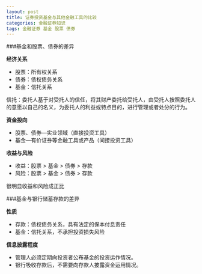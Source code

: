 ```yaml
---
layout: post
title: 证券投资基金与其他金融工具的比较
categories: 金融证券知识
tags: 金融证券 基金 股票 债券
---
```


###基金和股票、债券的差异

**经济关系**

* 股票：所有权关系
* 债券：债权债务关系
* 基金：信托关系

信托：委托人基于对受托人的信任，将其财产委托给受托人，由受托人按照委托人的意愿以自己的名义，为委托人的利益或特点目的，进行管理或者处分的行为。

**资金投向**

* 股票、债券—实业领域（直接投资工具）
* 基金—有价证券等金融工具或产品（间接投资工具）

**收益与风险**

* 收益：股票 > 基金 > 债券 > 存款
* 风险：股票 > 基金 > 债券 > 存款

很明显收益和风险成正比

###基金与银行储蓄存款的差异

**性质**

* 存款：债权债务关系，具有法定的保本付息责任
* 基金：信托关系，不承担投资损失风险

**信息披露程度**

* 管理人必须定期向投资者公布基金的投资运作情况。
* 银行吸收存款后，不需要向存款人披露资金运用情况。
